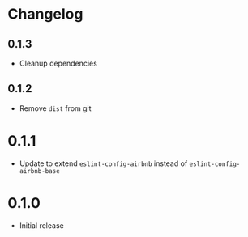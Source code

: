 # Changelog

## 0.1.3

- Cleanup dependencies

## 0.1.2

- Remove `dist` from git

# 0.1.1

- Update to extend `eslint-config-airbnb` instead of `eslint-config-airbnb-base`

# 0.1.0

- Initial release
